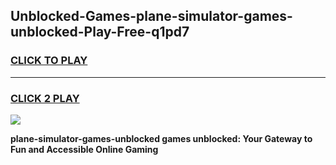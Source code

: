 
## Unblocked-Games-plane-simulator-games-unblocked-Play-Free-q1pd7
<h3>
<a href="https://premium76.site?title=plane-simulator-games-unblocked&ref=15A">CLICK TO PLAY</a></h3>
<hr>

<h3>
<a href="https://premium76.site?title=plane-simulator-games-unblocked&ref=15A">CLICK 2 PLAY</a>
  
</h3>

<a href="https://premium76.site?title=plane-simulator-games-unblocked&ref=15A"><img src="https://clearcache.store/games.png"></a>


**plane-simulator-games-unblocked games unblocked: Your Gateway to Fun and Accessible Online Gaming**
